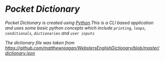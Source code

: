 # _Pocket Dictionary_

_Pocket Dictionary is created using [Python](https://www.python.org).This is a CLI based application and uses some basic python concepts which include `printing`, `loops`, `conditionals`, `dictionaries` and `user inputs`_

_The dictionary file was taken from https://github.com/matthewreagan/WebstersEnglishDictionary/blob/master/dictionary.json_
